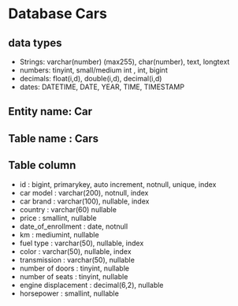 # Database Cars

## data types

- Strings: varchar(number) (max255), char(number), text, longtext
- numbers: tinyint, small/medium int , int, bigint
- decimals: float(i,d), double(i,d), decimal(i,d)
- dates: DATETIME, DATE, YEAR, TIME, TIMESTAMP


## Entity name: Car

## Table name : Cars

## Table column 

  - id : bigint, primarykey, auto increment, notnull, unique, index
  - car model : varchar(200), notnull, index
  - car brand : varchar(100), nullable, index
  - country : varchar(60) nullable
  - price : smallint, nullable
  - date_of_enrollment : date, notnull
  - km : mediumint, nullable
  - fuel type : varchar(50), nullable, index
  - color : varchar(50), nullable, index
  - transmission : varchar(50), nullable
  - number of doors : tinyint, nullable
  - number of seats : tinyint, nullable
  - engine displacement : decimal(6,2), nullable
  - horsepower : smallint, nullable